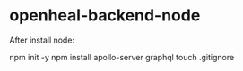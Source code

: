 # openheal-backend-node

After install node:

npm init -y
npm install apollo-server graphql
touch .gitignore

